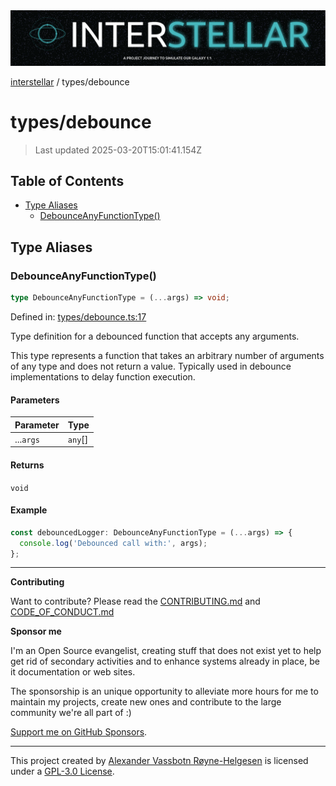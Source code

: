 <div><img alt="SPECCER logo" src="https://raw.githubusercontent.com/phun-ky/interstellar/main/public/interstellar-header.png" style="max-height:120px;"/></div>

[interstellar](../README.md) / types/debounce

# types/debounce

> Last updated 2025-03-20T15:01:41.154Z

## Table of Contents

- [Type Aliases](#type-aliases)
  - [DebounceAnyFunctionType()](#debounceanyfunctiontype)

## Type Aliases

### DebounceAnyFunctionType()

```ts
type DebounceAnyFunctionType = (...args) => void;
```

Defined in:
[types/debounce.ts:17](https://github.com/phun-ky/interstellar/blob/main/src/types/debounce.ts#L17)

Type definition for a debounced function that accepts any arguments.

This type represents a function that takes an arbitrary number of arguments of
any type and does not return a value. Typically used in debounce implementations
to delay function execution.

#### Parameters

| Parameter | Type     |
| --------- | -------- |
| ...`args` | `any`\[] |

#### Returns

`void`

#### Example

```ts
const debouncedLogger: DebounceAnyFunctionType = (...args) => {
  console.log('Debounced call with:', args);
};
```

---

**Contributing**

Want to contribute? Please read the
[CONTRIBUTING.md](https://github.com/phun-ky/interstellar/blob/main/CONTRIBUTING.md)
and
[CODE_OF_CONDUCT.md](https://github.com/phun-ky/interstellar/blob/main/CODE_OF_CONDUCT.md)

**Sponsor me**

I'm an Open Source evangelist, creating stuff that does not exist yet to help
get rid of secondary activities and to enhance systems already in place, be it
documentation or web sites.

The sponsorship is an unique opportunity to alleviate more hours for me to
maintain my projects, create new ones and contribute to the large community
we're all part of :)

[Support me on GitHub Sponsors](https://github.com/sponsors/phun-ky).

---

This project created by [Alexander Vassbotn Røyne-Helgesen](http://phun-ky.net)
is licensed under a
[GPL-3.0 License](https://choosealicense.com/licenses/gpl-3.0/).
